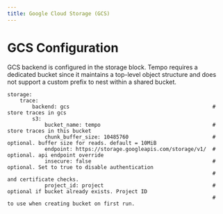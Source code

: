 ```yaml
---
title: Google Cloud Storage (GCS)
---
```


# GCS Configuration
GCS backend is configured in the storage block.  Tempo requires a dedicated bucket since it maintains a top-level object structure and does not support a custom prefix to nest within a shared bucket.

```
storage:
    trace:
        backend: gcs                                              # store traces in gcs
        s3:
            bucket_name: tempo                                    # store traces in this bucket
            chunk_buffer_size: 10485760                           # optional. buffer size for reads. default = 10MiB
            endpoint: https://storage.googleapis.com/storage/v1/  # optional. api endpoint override
            insecure: false                                       # optional. Set to true to disable authentication 
                                                                  #   and certificate checks.
            project_id: project                                   # optional if bucket already exists. Project ID
                                                                  #   to use when creating bucket on first run.
```
